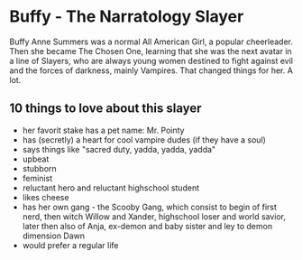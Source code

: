 
# Buffy - The Narratology Slayer

Buffy Anne Summers was a normal All American Girl, a popular cheerleader.
Then she became The Chosen One, learning that she was the next avatar in a line of Slayers,
who are always young women destined to fight against evil and the forces of darkness, mainly Vampires.
That changed things for her. A lot.


## 10 things to love about this slayer
* her favorit stake has a pet name: Mr. Pointy
* has (secretly) a heart for cool vampire dudes (if they have a soul)
* says things like "sacred duty, yadda, yadda, yadda"
* upbeat
* stubborn
* feminist
* reluctant hero and reluctant highschool student
* likes cheese 
* has her own gang - the Scooby Gang, which consist to begin of first nerd, then witch Willow and Xander, 
  highschool loser and world savior, later then also of Anja, ex-demon and baby sister and ley to demon dimension Dawn
* would prefer a regular life 
